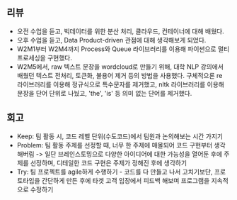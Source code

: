 ## 리뷰
- 오전 수업을 듣고, 빅데이터를 위한 분산 처리, 클라우드, 컨테이너에 대해 배웠다.  
- 오후 수업을 듣고, Data Product-driven 관점에 대해 생각해보게 되었다.  
- W2M1부터 W2M4까지 Process와 Queue 라이브러리를 이용해 파이썬으로 멀티프로세싱을 구현했다.  
- W2M5에서, raw 텍스트 문장을 wordcloud로 만들기 위해, 대학 NLP 강의에서 배웠던 텍스트 전처리, 토큰화, 불용어 제거 등의 방법을 사용했다. 구체적으론 re 라이브러리를 이용해 정규식으로 특수문자를 제거했고, nltk 라이브러리를 이용해 문장을 단어 단위로 나눴고, 'the', 'is' 등 의미 없는 단어를 제거했다.  

## 회고
- Keep: 팀 활동 시, 코드 레벨 단위(수도코드)에서 팀원과 논의해보는 시간 가지기  
- Problem: 팀 활동 주제를 선정할 때, 너무 한 주제에 매몰되어 코드 구현부터 생각해버림 -> 일단 브레인스토밍으로 다양한 아이디어에 대한 가능성을 열어둔 후에 주제를 선정하며, 디테일한 코드 구현은 주제가 정해진 후에 생각하기  
- Try: 팀 프로젝트를 agile하게 수행하기 - 코드를 다 만들고 나서 고치기보단, 프로토타입을 간단하게 만든 후에 타겟 고객 입장에서 피드백 해보며 프로그램을 지속적으로 수정하기
